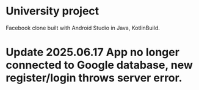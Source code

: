 # University project
Facebook clone built with Android Studio in Java, KotlinBuild.
# Update 2025.06.17 App no longer connected to Google database, new register/login throws server error.
